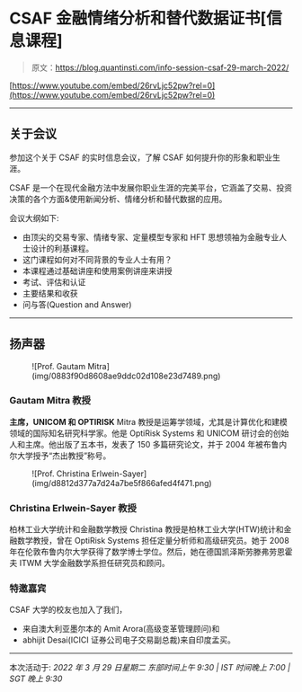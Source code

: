 # CSAF 金融情绪分析和替代数据证书[信息课程]

> 原文：<https://blog.quantinsti.com/info-session-csaf-29-march-2022/>

[https://www.youtube.com/embed/26rvLjc52pw?rel=0](https://www.youtube.com/embed/26rvLjc52pw?rel=0)

* * *

## 关于会议

参加这个关于 CSAF 的实时信息会议，了解 CSAF 如何提升你的形象和职业生涯。

CSAF 是一个在现代金融方法中发展你职业生涯的完美平台，它涵盖了交易、投资决策的各个方面&使用新闻分析、情绪分析和替代数据的应用。

会议大纲如下:

*   由顶尖的交易专家、情绪专家、定量模型专家和 HFT 思想领袖为金融专业人士设计的利基课程。
*   这门课程如何对不同背景的专业人士有用？
*   本课程通过基础讲座和使用案例讲座来讲授
*   考试、评估和认证
*   主要结果和收获
*   问与答(Question and Answer)

* * *

## 扬声器

<figure class="kg-card kg-image-card">![Prof. Gautam Mitra](img/0883f90d8608ae9ddc02d108e23d7489.png)</figure>

### Gautam Mitra 教授

**主席，UNICOM 和 OPTIRISK**
Mitra 教授是运筹学领域，尤其是计算优化和建模领域的国际知名研究科学家。他是 OptiRisk Systems 和 UNICOM 研讨会的创始人和主席。他出版了五本书，发表了 150 多篇研究论文，并于 2004 年被布鲁内尔大学授予“杰出教授”称号。

<figure class="kg-card kg-image-card">![Prof. Christina Erlwein-Sayer](img/d8812d377a7d24a7be5f866afed4f471.png)</figure>

### Christina Erlwein-Sayer 教授

柏林工业大学统计和金融数学教授
Christina 教授是柏林工业大学(HTW)统计和金融数学教授，曾在 OptiRisk Systems 担任定量分析师和高级研究员。她于 2008 年在伦敦布鲁内尔大学获得了数学博士学位。然后，她在德国凯泽斯劳滕弗劳恩霍夫 ITWM 大学金融数学系担任研究员和顾问。

### 特邀嘉宾

CSAF 大学的校友也加入了我们，

*   来自澳大利亚墨尔本的 Amit Arora(高级变革管理顾问)和
*   abhijit Desai(ICICI 证券公司电子交易副总裁)来自印度孟买。

* * *

本次活动于:
*2022 年 3 月 29 日星期二
东部时间上午 9:30 | IST 时间晚上 7:00 | SGT 晚上 9:30*